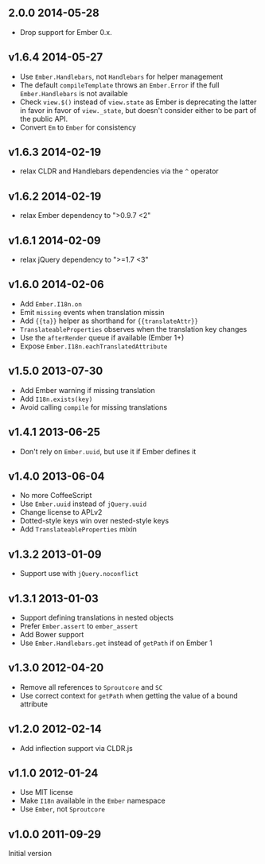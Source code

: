 ## 2.0.0 2014-05-28

 * Drop support for Ember 0.x.

## v1.6.4 2014-05-27

 * Use `Ember.Handlebars`, not `Handlebars` for helper management
 * The default `compileTemplate` throws an `Ember.Error` if the full
   `Ember.Handlebars` is not available
 * Check `view.$()` instead of `view.state` as Ember is deprecating the
   latter in favor in favor of `view._state`, but doesn't consider either
   to be part of the public API.
 * Convert `Em` to `Ember` for consistency

## v1.6.3 2014-02-19

 * relax CLDR and Handlebars dependencies via the `^` operator

## v1.6.2 2014-02-19

 * relax Ember dependency to ">0.9.7 <2"

## v1.6.1 2014-02-09

 * relax jQuery dependency to ">=1.7 <3"

## v1.6.0 2014-02-06

 * Add `Ember.I18n.on`
 * Emit `missing` events when translation missin
 * Add `{{ta}}` helper as shorthand for `{{translateAttr}}`
 * `TranslateableProperties` observes when the translation key changes
 * Use the `afterRender` queue if available (Ember 1+)
 * Expose `Ember.I18n.eachTranslatedAttribute`

## v1.5.0 2013-07-30

 * Add Ember warning if missing translation
 * Add `I18n.exists(key)`
 * Avoid calling `compile` for missing translations

## v1.4.1 2013-06-25

 * Don't rely on `Ember.uuid`, but use it if Ember defines it

## v1.4.0 2013-06-04

 * No more CoffeeScript
 * Use `Ember.uuid` instead of `jQuery.uuid`
 * Change license to APLv2
 * Dotted-style keys win over nested-style keys
 * Add `TranslateableProperties` mixin

## v1.3.2 2013-01-09

 * Support use with `jQuery.noconflict`

## v1.3.1 2013-01-03

 * Support defining translations in nested objects
 * Prefer `Ember.assert` to `ember_assert`
 * Add Bower support
 * Use `Ember.Handlebars.get` instead of `getPath` if on Ember 1

## v1.3.0 2012-04-20

 * Remove all references to `Sproutcore` and `SC`
 * Use correct context for `getPath` when getting the value of a bound attribute

## v1.2.0 2012-02-14

 * Add inflection support via CLDR.js

## v1.1.0 2012-01-24

 * Use MIT license
 * Make `I18n` available in the `Ember` namespace
 * Use `Ember`, not `Sproutcore`

## v1.0.0 2011-09-29

Initial version
